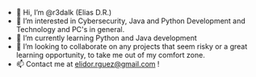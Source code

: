 - 👋 Hi, I’m @r3dalk (Elias D.R.)
- 👀 I’m interested in Cybersecurity, Java and Python Development and Technology and PC's in general.
- 🌱 I’m currently learning Python and Java development
- 💞️ I’m looking to collaborate on any projects that seem risky or a great learning opportunity, to take me out of my comfort zone.
- 📫 Contact me at elidor.rguez@gmail.com !

<!---
r3dalk/r3dalk is a ✨ special ✨ repository because its `README.md` (this file) appears on your GitHub profile.
You can click the Preview link to take a look at your changes.
--->
